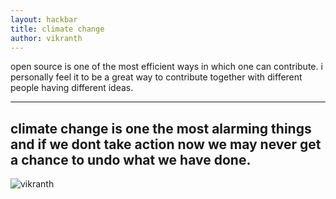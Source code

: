 ```yaml
---
layout: hackbar
title: climate change
author: vikranth
---
```


open source is one of the most efficient ways in which one can contribute. i personally feel it to be a great way to contribute together with different people having different ideas.

---

## climate change is one the most alarming things and if we dont take action now we may never get a chance to undo what we have done.

![vikranth]({{site.baseurl}}/assets/images/shahil_akter.jpg)